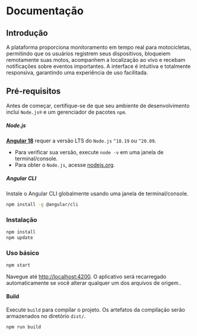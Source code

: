 # Documentação

## Introdução
A plataforma proporciona monitoramento em tempo real para motocicletas, permitindo que os usuários registrem seus dispositivos, bloqueiem remotamente suas motos, acompanhem a localização ao vivo e recebam notificações sobre eventos importantes. A interface é intuitiva e totalmente responsiva, garantindo uma experiência de uso facilitada.

## Pré-requisitos

Antes de começar, certifique-se de que seu ambiente de desenvolvimento inclui `Node.js®` e um gerenciador de pacotes `npm`.

##### Node.js

[**Angular 18**](https://angular.io/guide/what-is-angular) requer a versão LTS do `Node.js` `^18.19` ou `^20.09`.

- Para verificar sua versão, execute `node -v` em uma janela de terminal/console.
- Para obter o `Node.js`, acesse [nodejs.org](https://nodejs.org/).

##### Angular CLI

Instale o Angular CLI globalmente usando uma janela de terminal/console.

```bash
npm install -g @angular/cli
```

### Instalação

``` bash
npm install
npm update
```

### Uso básico

``` bash
npm start
```

Navegue até [http://localhost:4200](http://localhost:4200). O aplicativo será recarregado automaticamente se você alterar qualquer um dos arquivos de origem..

#### Build

Execute `build` para compilar o projeto. Os artefatos da compilação serão armazenados no diretório `dist/`.

```bash
npm run build
```

